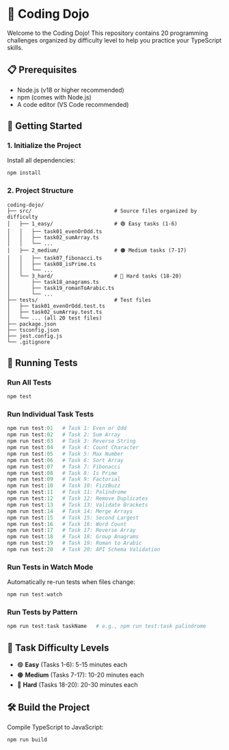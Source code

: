 # 🥋 Coding Dojo

Welcome to the Coding Dojo! This repository contains 20 programming challenges organized by difficulty level to help you practice your TypeScript skills.

## 📋 Prerequisites

- Node.js (v18 or higher recommended)
- npm (comes with Node.js)
- A code editor (VS Code recommended)

## 🚀 Getting Started

### 1. Initialize the Project

Install all dependencies:

```powershell
npm install
```

### 2. Project Structure

```
coding-dojo/
├── src/                           # Source files organized by difficulty
│   ├── 1_easy/                    # 🟢 Easy tasks (1-6)
│   │   ├── task01_evenOrOdd.ts
│   │   ├── task02_sumArray.ts
│   │   └── ...
│   ├── 2_medium/                  # 🟠 Medium tasks (7-17)
│   │   ├── task07_fibonacci.ts
│   │   ├── task08_isPrime.ts
│   │   └── ...
│   └── 3_hard/                    # 🔴 Hard tasks (18-20)
│       ├── task18_anagrams.ts
│       ├── task19_romanToArabic.ts
│       └── ...
├── tests/                         # Test files
│   ├── task01_evenOrOdd.test.ts
│   ├── task02_sumArray.test.ts
│   └── ... (all 20 test files)
├── package.json
├── tsconfig.json
├── jest.config.js
└── .gitignore
```

## 🧪 Running Tests

### Run All Tests

```powershell
npm test
```

### Run Individual Task Tests

```powershell
npm run test:01   # Task 1: Even or Odd
npm run test:02   # Task 2: Sum Array
npm run test:03   # Task 3: Reverse String
npm run test:04   # Task 4: Count Character
npm run test:05   # Task 5: Max Number
npm run test:06   # Task 6: Sort Array
npm run test:07   # Task 7: Fibonacci
npm run test:08   # Task 8: Is Prime
npm run test:09   # Task 9: Factorial
npm run test:10   # Task 10: FizzBuzz
npm run test:11   # Task 11: Palindrome
npm run test:12   # Task 12: Remove Duplicates
npm run test:13   # Task 13: Validate Brackets
npm run test:14   # Task 14: Merge Arrays
npm run test:15   # Task 15: Second Largest
npm run test:16   # Task 16: Word Count
npm run test:17   # Task 17: Reverse Array
npm run test:18   # Task 18: Group Anagrams
npm run test:19   # Task 19: Roman to Arabic
npm run test:20   # Task 20: API Schema Validation
```

### Run Tests in Watch Mode

Automatically re-run tests when files change:

```powershell
npm run test:watch
```

### Run Tests by Pattern

```powershell
npm run test:task taskName   # e.g., npm run test:task palindrome
```

## 🎯 Task Difficulty Levels

- 🟢 **Easy** (Tasks 1-6): 5-15 minutes each
- 🟠 **Medium** (Tasks 7-17): 10-20 minutes each
- 🔴 **Hard** (Tasks 18-20): 20-30 minutes each

## 🛠️ Build the Project

Compile TypeScript to JavaScript:

```powershell
npm run build
```
